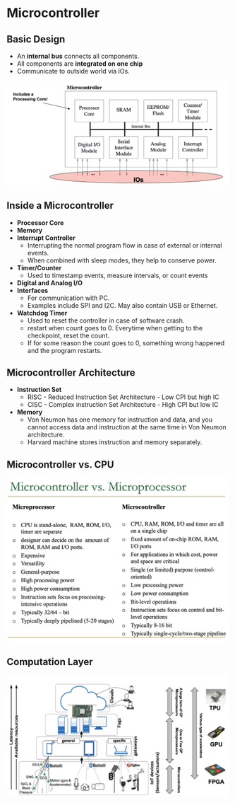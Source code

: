 # Microcontroller
## Basic Design
* An **internal bus** connects all components.
* All components are **integrated on one chip**
* Communicate to outside world via IOs.

![Figure16](./image/Figure16.png)

## Inside a Microcontroller
* **Processor Core**
* **Memory**
* **Interrupt Controller**
    * Interrupting the normal program flow in case of external or internal events.
    * When combined with sleep modes, they help to conserve power.
* **Timer/Counter**
    * Used to timestamp events, measure intervals, or count events
* **Digital and Analog I/O**
* **Interfaces**
    * For communication with PC.
    * Examples include SPI and I2C. May also contain USB or Ethernet.
* **Watchdog Timer**
    * Used to reset the controller in case of software crash.
    * restart when count goes to 0. Everytime when getting to the checkpoint, reset the count.
    * If for some reason the count goes to 0, something wrong happened and the program restarts.

## Microcontroller Architecture
* **Instruction Set**
    * RISC - Reduced Instruction Set Architecture - Low CPI but high IC
    * CISC - Complex instruction Set Architecture - High CPI but low IC
* **Memory** 
    * Von Neumon has one memory for instruction and data, and you cannot access data and instruction at the same time in Von Neumon architecture.
    * Harvard machine stores instruction and memory separately.

## Microcontroller vs. CPU
![Figure17](./image/Figure17.png)

## Computation Layer
![Figure18](./image/Figure18.png)